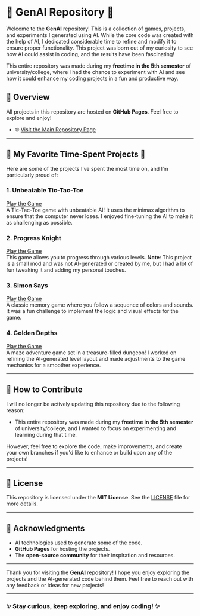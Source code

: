 # 🌟 GenAI Repository 🌟

Welcome to the **GenAI** repository! This is a collection of games, projects, and experiments I generated using AI. While the core code was created with the help of AI, I dedicated considerable time to refine and modify it to ensure proper functionality. This project was born out of my curiosity to see how AI could assist in coding, and the results have been fascinating!

This entire repository was made during my **freetime in the 5th semester** of university/college, where I had the chance to experiment with AI and see how it could enhance my coding projects in a fun and productive way.

## 🚀 Overview

All projects in this repository are hosted on **GitHub Pages**. Feel free to explore and enjoy!

- 🌐 [Visit the Main Repository Page](https://runarok.github.io/GenAI/)

---

## 💎 My Favorite Time-Spent Projects 💎

Here are some of the projects I’ve spent the most time on, and I’m particularly proud of:

### 1. **Unbeatable Tic-Tac-Toe**  
[Play the Game](https://runarok.github.io/GenAI/Games/TicTacToe/index.html)  
A Tic-Tac-Toe game with unbeatable AI! It uses the minimax algorithm to ensure that the computer never loses. I enjoyed fine-tuning the AI to make it as challenging as possible.

### 2. **Progress Knight**  
[Play the Game](https://runarok.github.io/GenAI/Games/Progress-knight/index.html)  
This game allows you to progress through various levels. **Note**: This project is a small mod and was not AI-generated or created by me, but I had a lot of fun tweaking it and adding my personal touches.

### 3. **Simon Says**  
[Play the Game](https://runarok.github.io/GenAI/Games/Simon-says/index.html)  
A classic memory game where you follow a sequence of colors and sounds. It was a fun challenge to implement the logic and visual effects for the game.

### 4. **Golden Depths**  
[Play the Game](https://runarok.github.io/GenAI/Games/Golden-Depths/index.html)  
A maze adventure game set in a treasure-filled dungeon! I worked on refining the AI-generated level layout and made adjustments to the game mechanics for a smoother experience.

---

## 🤝 How to Contribute

I will no longer be actively updating this repository due to the following reason:

- This entire repository was made during my **freetime in the 5th semester** of university/college, and I wanted to focus on experimenting and learning during that time.

However, feel free to explore the code, make improvements, and create your own branches if you'd like to enhance or build upon any of the projects!

---

## 📄 License

This repository is licensed under the **MIT License**. See the [LICENSE](LICENSE) file for more details.

---

## 🙏 Acknowledgments

- AI technologies used to generate some of the code.
- **GitHub Pages** for hosting the projects.
- The **open-source community** for their inspiration and resources.

---

Thank you for visiting the **GenAI** repository! I hope you enjoy exploring the projects and the AI-generated code behind them. Feel free to reach out with any feedback or ideas for new projects!

---

### ✨ **Stay curious, keep exploring, and enjoy coding!** ✨
